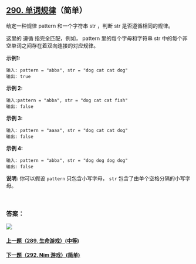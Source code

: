 ## [290. 单词规律](https://leetcode-cn.com/problems/word-pattern/)（简单）

给定一种规律 pattern 和一个字符串 str ，判断 str 是否遵循相同的规律。

这里的 遵循 指完全匹配，例如， pattern 里的每个字母和字符串 str 中的每个非空单词之间存在着双向连接的对应规律。

**示例1:**

```
输入: pattern = "abba", str = "dog cat cat dog"
输出: true
```

**示例 2:**

```
输入:pattern = "abba", str = "dog cat cat fish"
输出: false
```

**示例 3:**

```
输入: pattern = "aaaa", str = "dog cat cat dog"
输出: false
```

**示例 4:**

```
输入: pattern = "abba", str = "dog dog dog dog"
输出: false
```

**说明:**
你可以假设 `pattern` 只包含小写字母， `str` 包含了由单个空格分隔的小写字母。  

<br/>

### 答案：













![](https://img-blog.csdnimg.cn/20200807155236311.png)

#### [上一题（289. 生命游戏）(中等)](https://github.com/sdwwld/leetCode/blob/master/src/main/java/com/wld/java/leetcode/leetCode0289.md)

#### [下一题（292. Nim 游戏）(简单)](https://github.com/sdwwld/leetCode/blob/master/src/main/java/com/wld/java/leetcode/leetCode0292.md)